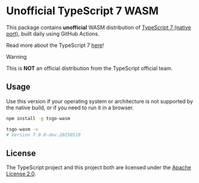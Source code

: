 # Unofficial TypeScript 7 WASM

This package contains **unofficial** WASM distribution of [TypeScript 7 (native port)](https://github.com/microsoft/typescript-go),
built daily using GitHub Actions.

Read more about the TypeScript 7 [here](https://devblogs.microsoft.com/typescript/typescript-native-port/)!

> [!WARNING]
> This is **NOT** an official distribution from the TypeScript official team.

## Usage

Use this version if your operating system or architecture is not supported by the native build, or if you need to run it in a browser.

```bash
npm install -g tsgo-wasm

tsgo-wasm -v
# Version 7.0.0-dev.20250519
```

## License

The TypeScript project and this project both are licensed under the [Apache License 2.0](./LICENSE).
